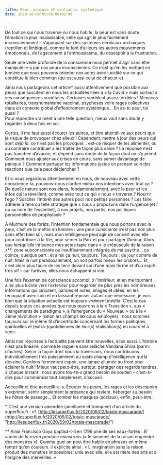```yaml
---
title: Peur, panique et confiance, systémique
date: 2020-10-06T00:00:00+02:00

---
```

De tout ce qui nous traverse ou nous habite, la peur est sans doute l’émotion la plus insaisissable, celle qui agit le plus facilement inconsciemment – s’appuyant sur des systèmes cervicaux archaïques (reptilien et limbique), comme le font d’ailleurs les autres mouvements émotionnels, de l’agacement à l’enthousiasme, du désespoir à la frustration.

Seule une veille profonde de la conscience nous permet d’agir sans être manipulé-e-s par nos peurs inconscientes. Ce n’est qu’en les mettant en lumière que nous pouvons orienter nos actes avec lucidité sur ce qui constitue le bien commun (qui est aussi celui de chacun-e).

Ainsi nous partageons cet article* aussi attentivement que possible aux peurs que suscitent en nous les actualités liées à « la Covid » mais surtout à ses conséquences sociétales. Certaines semblent assez terribles ! Menaces totalitaires, transhumanisme vaccinal, psychoses voire rages collectives dans un contexte global d’effondrement systémique… En as-tu peur, toi aussi ?  
Pour répondre vraiment à une telle question, mieux vaut sans doute y regarder à deux fois en soi.

Certes, il me faut aussi écouter les autres, et être attentif-ve aux peurs que je risque de provoquer chez elleux ! Cependant, mettre à jour des peurs qui sont _déjà là_, ce n’est pas les provoquer… est-ce risquer de les alimenter, ou au contraire contribuer à les traiter de façon plus saine ? La réponse n’est pas tranchée d’avance, et dépend sans doute de la façon dont on s’y prend. Comment nous ajuster aux crises en cours, sans semer davantage de panique ? Comment partager les informations justes en prenant soin des réactions que cela peut déclencher ?

Et si nous regardons attentivement en nous, de nouveau avec cette conscience-là, pouvons-nous clarifier mieux nos intentions avec tout ça ? De quelle nature sont _nos_ élans, fondamentalement, avec la peur et les infos qui la réveillent, comme avec tout ce qui « nous » traverse ? Nourrir l’ego ? Susciter l’intérêt des autres pour nos petites personnes ? Les faire adhérer à telle ou telle stratégie que « nous » proposons dans l’urgence (et / ou au nom de l’essentiel), à nos projets, nos partis, nos politiques personnelles de prophylaxie ?

À Murmure des forêts, l’intention fondamentale que nous portons avec la peur, c’est de la mettre en lumière : une peur consciente n’est pas non plus sans effet bien sûr, mais mon intelligence peut agir de concert avec elle pour contribuer à la Vie, pour semer la Paix et pour partager l’Amour. Alors que lorsqu’elle influence mes actes tapie dans « le crépuscule de la raison »**, zone subconsciente ou insuffisamment intégrée de ma psyché… ça coince, quelque part : et ainsi ça nuit, toujours. Toujours : de jour comme de nuit. Mais la nuit paradoxalement, on voit parfois mieux les ombres… Et c’est alors plus facile de les tenir devant soi d’une main ferme et d’un esprit très vif – car furtives, elles nous échappent si vite.

Une fois l’examen de conscience accompli _à l’intérieur_, et en me tournant ainsi plus lucide _vers l’extérieur_ pour regarder de plus près les nombreuses informations qui circulent, paroles et actes, images et idées, en les recoupant avec soin et en laissant reposer autant que nécessaire, je vois bien que la situation actuelle est toujours _vraiment inédite_. C’est le cas depuis toutes ces années que nous œuvrons à la « Transition », aux « changements de paradigme », à l’émergence du « Nouveau » ou à la « 3ème révolution » (selon les champs lexicaux employés) : nous sommes toujours sur le même fil d’incertitude concernant les formes politiques, spirituelles et (extra-)quotidiennes de leur(s) réalisation(s) en cours et à venir.

Ainsi nos réponses à l’actualité peuvent être nouvelles, elles aussi. L’histoire n’est pas linéaire, comme le rappelle sans relâche Vandana Shiva (parmi d’autres). Selon la façon dont nous la traversons, nous contribuons individuellement très puissamment au vaste champ d’intelligence qui la dessine. Gardons fermement espoir, une lampe allumée au front pour éclairer la nuit ! Mieux vaut peut-être, surtout, partager des regards tendres, à chaque instant : nous avons tou-te-s grand besoin de soutien – c’est-à-dire pour commencer tout simplement, d’accueil.

Accueillir et être accueilli-e-s. Écouter les peurs, les rages et les désespoirs s’exprimer, sentir simplement la présence qui revient, héberger au besoin les hôtes de passage… Et tomber les masques (sociaux), enfin, peut-être.

\* C’est une version amendée (améliorée et tronquée) d’un article du superflux.fr : cf. [http://lesuperflux.fr/2020/09/02/totale-mascarade/](http://lesuperflux.fr/2020/09/02/totale-mascarade/ "http://lesuperflux.fr/2020/09/02/totale-mascarade/")

\** Ainsi Francisco Goya baptisa-t-il en 1799 une de ses eaux-fortes : _El sueño de la razon produce monstruos (_« le sommeil de la raison engendre des monstres »). Comme quoi on peut être habile en phrases en même temps qu’en couleurs. Il explicite ainsi : « L'imagination sans la raison produit des monstres impossibles: unie avec elle, elle est mère des arts et à l'origine des merveilles. _»_